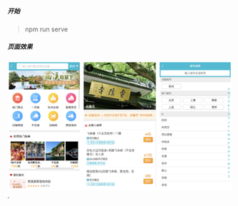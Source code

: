 ##### 开始
> npm run serve

##### 页面效果
![travel-app-1](https://github.com/bmwz110/sundries/blob/master/readme_image/pro_vue_travelApp_1-1.png). 